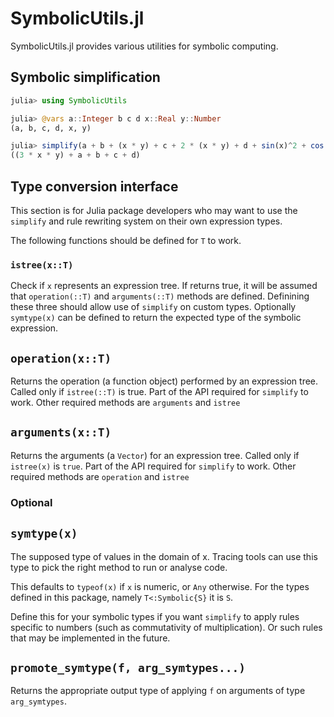 # SymbolicUtils.jl

SymbolicUtils.jl provides various utilities for symbolic computing.

## Symbolic simplification

```julia
julia> using SymbolicUtils

julia> @vars a::Integer b c d x::Real y::Number
(a, b, c, d, x, y)

julia> simplify(a + b + (x * y) + c + 2 * (x * y) + d + sin(x)^2 + cos(x)^2 - y^0)
((3 * x * y) + a + b + c + d)
```

## Type conversion interface

This section is for Julia package developers who may want to use the `simplify` and rule rewriting system on their own expression types.

The following functions should be defined for `T` to work.

### `istree(x::T)`

Check if `x` represents an expression tree. If returns true,
it will be assumed that `operation(::T)` and `arguments(::T)`
methods are defined. Definining these three should allow use
of `simplify` on custom types. Optionally `symtype(x)` can be
defined to return the expected type of the symbolic expression.

## `operation(x::T)`

Returns the operation (a function object) performed by an expression
tree. Called only if `istree(::T)` is true. Part of the API required
for `simplify` to work. Other required methods are `arguments` and `istree`

## `arguments(x::T)`

Returns the arguments (a `Vector`) for an expression tree.
Called only if `istree(x)` is `true`. Part of the API required
for `simplify` to work. Other required methods are `operation` and `istree`


### Optional

## `symtype(x)`

The supposed type of values in the domain of x. Tracing tools can use this type to
pick the right method to run or analyse code.

This defaults to `typeof(x)` if `x` is numeric, or `Any` otherwise.
For the types defined in this package, namely `T<:Symbolic{S}` it is `S`.

Define this for your symbolic types if you want `simplify` to apply rules
specific to numbers (such as commutativity of multiplication). Or such
rules that may be implemented in the future.

## `promote_symtype(f, arg_symtypes...)`

Returns the appropriate output type of applying `f` on arguments of type `arg_symtypes`.
